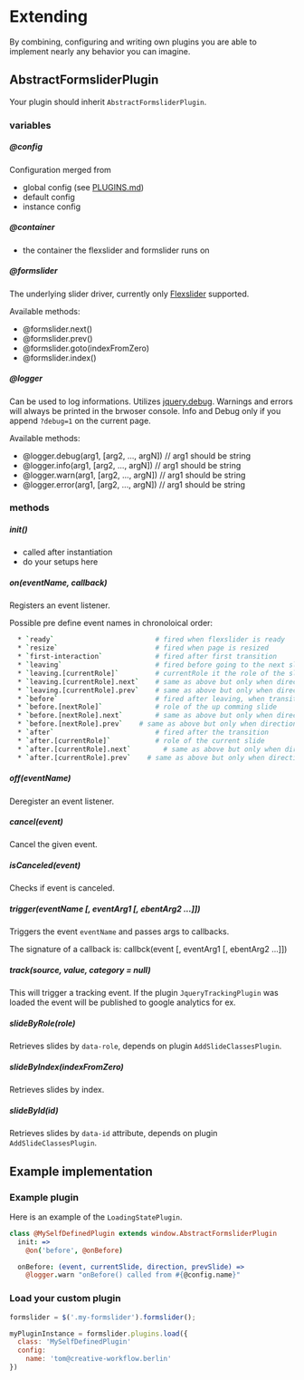 # Extending

By combining, configuring and writing own plugins you are able to implement nearly any behavior you can imagine.

## AbstractFormsliderPlugin
Your plugin should inherit `AbstractFormsliderPlugin`.

### variables
##### @config
Configuration merged from
  * global config (see [PLUGINS.md](PLUGINS.md))
  * default config
  * instance config

##### @container
  * the container the flexslider and formslider runs on

##### @formslider
The underlying slider driver, currently only [Flexslider](https://github.com/creative-workflow/FlexSlider) supported.

Available methods:
  * @formslider.next()
  * @formslider.prev()
  * @formslider.goto(indexFromZero)
  * @formslider.index()

##### @logger
Can be used to log informations. Utilizes [jquery.debug](https://github.com/creative-workflow/jquery.debug). Warnings and errors will always be printed in the brwoser console. Info and Debug only if you append `?debug=1` on the current page.

Available methods:
  * @logger.debug(arg1, [arg2, ..., argN])   // arg1 should be string
  * @logger.info(arg1, [arg2, ..., argN])   // arg1 should be string
  * @logger.warn(arg1, [arg2, ..., argN])   // arg1 should be string
  * @logger.error(arg1, [arg2, ..., argN])   // arg1 should be string

### methods
##### init()
  * called after instantiation
  * do your setups here

##### on(eventName, callback)
Registers an event listener.

Possible pre define event names in chronoloical order:
```bash
  * `ready`                         # fired when flexslider is ready
  * `resize`                        # fired when page is resized
  * `first-interaction`             # fired after first transition
  * `leaving`                       # fired before going to the next slide, can stop transition
  * `leaving.[currentRole]`         # currentRole it the role of the slide, a plugin can listen only listen for `leaving-zipcode`
  * `leaving.[currentRole].next`    # same as above but only when direction forward
  * `leaving.[currentRole].prev`    # same as above but only when direction backward
  * `before`                        # fired after leaving, when transition is allowed
  * `before.[nextRole]`             # role of the up comming slide
  * `before.[nextRole].next`        # same as above but only when direction forward
  * `before.[nextRole].prev`    # same as above but only when direction backward
  * `after`                         # fired after the transition
  * `after.[currentRole]`           # role of the current slide
  * `after.[currentRole].next`        # same as above but only when direction forward
  * `after.[currentRole].prev`    # same as above but only when direction backward
```

##### off(eventName)
Deregister an event listener.

##### cancel(event)
Cancel the given event.

##### isCanceled(event)
Checks if event is canceled.

##### trigger(eventName [, eventArg1 [, ebentArg2 ...]])
Triggers the event `eventName` and passes args to callbacks.

The signature of a callback is: callbck(event [, eventArg1 [, ebentArg2 ...]])

##### track(source, value, category = null)
This will trigger a tracking event. If the plugin `JqueryTrackingPlugin` was loaded the event will be published to google analytics for ex.

##### slideByRole(role)
Retrieves slides by `data-role`, depends on plugin `AddSlideClassesPlugin`.

##### slideByIndex(indexFromZero)
Retrieves slides by index.

##### slideById(id)
Retrieves slides by `data-id` attribute, depends on plugin `AddSlideClassesPlugin`.


## Example implementation
### Example plugin
Here is an example of the `LoadingStatePlugin`.
```coffee
class @MySelfDefinedPlugin extends window.AbstractFormsliderPlugin
  init: =>
    @on('before', @onBefore)

  onBefore: (event, currentSlide, direction, prevSlide) =>
    @logger.warn "onBefore() called from #{@config.name}"

```

### Load your custom plugin
```js
formslider = $('.my-formslider').formslider();

myPluginInstance = formslider.plugins.load({
  class: 'MySelfDefinedPlugin'
  config:
    name: 'tom@creative-workflow.berlin'
})
```
